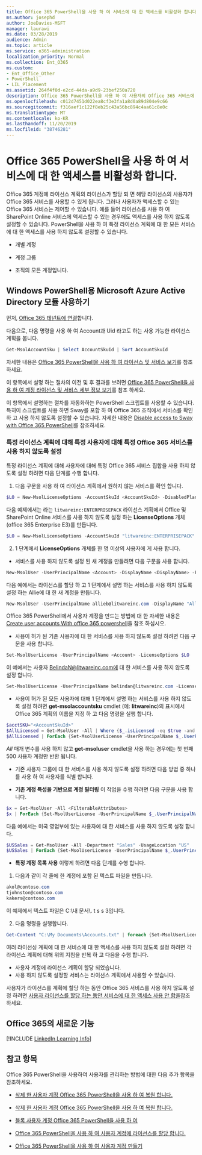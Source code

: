 ```yaml
---
title: Office 365 PowerShell을 사용 하 여 서비스에 대 한 액세스를 비활성화 합니다.
ms.author: josephd
author: JoeDavies-MSFT
manager: laurawi
ms.date: 03/28/2019
audience: Admin
ms.topic: article
ms.service: o365-administration
localization_priority: Normal
ms.collection: Ent_O365
ms.custom:
- Ent_Office_Other
- PowerShell
- LIL_Placement
ms.assetid: 264f4f0d-e2cd-44da-a9d9-23bef250a720
description: Office 365 PowerShell을 사용 하 여 사용자의 Office 365 서비스에 대 한 액세스를 사용 하지 않도록 설정 합니다.
ms.openlocfilehash: c012d7451d022ea8cf3e3fa1a8d0a89d804e9c66
ms.sourcegitcommit: f316aef1c122f8eb25c43a56bc894c4aa61c8e0c
ms.translationtype: MT
ms.contentlocale: ko-KR
ms.lasthandoff: 11/20/2019
ms.locfileid: "38746281"
---
```

# <a name="disable-access-to-services-with-office-365-powershell"></a>Office 365 PowerShell을 사용 하 여 서비스에 대 한 액세스를 비활성화 합니다.

Office 365 계정에 라이선스 계획의 라이선스가 할당 되 면 해당 라이선스의 사용자가 Office 365 서비스를 사용할 수 있게 됩니다. 그러나 사용자가 액세스할 수 있는 Office 365 서비스는 제어할 수 있습니다. 예를 들어 라이선스를 사용 하 여 SharePoint Online 서비스에 액세스할 수 있는 경우에도 액세스를 사용 하지 않도록 설정할 수 있습니다. PowerShell을 사용 하 여 특정 라이선스 계획에 대 한 모든 서비스에 대 한 액세스를 사용 하지 않도록 설정할 수 있습니다.

- 개별 계정
    
- 계정 그룹
    
- 조직의 모든 계정입니다.

## <a name="use-the-microsoft-azure-active-directory-module-for-windows-powershell"></a>Windows PowerShell용 Microsoft Azure Active Directory 모듈 사용하기

먼저, [Office 365 테넌트에 연결](connect-to-office-365-powershell.md#connect-with-the-microsoft-azure-active-directory-module-for-windows-powershell)합니다.

다음으로, 다음 명령을 사용 하 여 Account과 Uid 라고도 하는 사용 가능한 라이선스 계획을 봅니다.

```powershell
Get-MsolAccountSku | Select AccountSkuId | Sort AccountSkuId
```

자세한 내용은 [Office 365 PowerShell을 사용 하 여 라이선스 및 서비스 보기](view-licenses-and-services-with-office-365-powershell.md)를 참조 하세요.
    
이 항목에서 설명 하는 절차의 이전 및 후 결과를 보려면 [Office 365 PowerShell을 사용 하 여 계정 라이선스 및 서비스 세부 정보 보기](view-account-license-and-service-details-with-office-365-powershell.md)를 참조 하세요.
    
이 항목에서 설명하는 절차를 자동화하는 PowerShell 스크립트를 사용할 수 있습니다. 특히이 스크립트를 사용 하면 Sway를 포함 하 여 Office 365 조직에서 서비스를 확인 하 고 사용 하지 않도록 설정할 수 있습니다. 자세한 내용은 [Disable access to Sway with Office 365 PowerShell](disable-access-to-sway-with-office-365-powershell.md)를 참조하세요.
    
    
### <a name="disable-specific-office-365-services-for-specific-users-for-a-specific-licensing-plan"></a>특정 라이선스 계획에 대해 특정 사용자에 대해 특정 Office 365 서비스를 사용 하지 않도록 설정
  
특정 라이선스 계획에 대해 사용자에 대해 특정 Office 365 서비스 집합을 사용 하지 않도록 설정 하려면 다음 단계를 수행 합니다.
  
1. 다음 구문을 사용 하 여 라이선스 계획에서 원하지 않는 서비스를 확인 합니다.
    
  ```powershell
  $LO = New-MsolLicenseOptions -AccountSkuId <AccountSkuId> -DisabledPlans "<UndesirableService1>", "<UndesirableService2>"...
  ```

  다음 예제에서는 라는 `litwareinc:ENTERPRISEPACK` 라이선스 계획에서 Office 및 SharePoint Online 서비스를 사용 하지 않도록 설정 하는 **LicenseOptions** 개체 (office 365 Enterprise E3)를 만듭니다.
    
  ```powershell
  $LO = New-MsolLicenseOptions -AccountSkuId "litwareinc:ENTERPRISEPACK" -DisabledPlans "SHAREPOINTWAC", "SHAREPOINTENTERPRISE"
  ```

2. 1 단계에서 **LicenseOptions** 개체를 한 명 이상의 사용자에 게 사용 합니다.
    
  - 서비스를 사용 하지 않도록 설정 된 새 계정을 만들려면 다음 구문을 사용 합니다.
    
  ```powershell
  New-MsolUser -UserPrincipalName <Account> -DisplayName <DisplayName> -FirstName <FirstName> -LastName <LastName> -LicenseAssignment <AccountSkuId> -LicenseOptions $LO -UsageLocation <CountryCode>
  ```

  다음 예에서는 라이선스를 할당 하 고 1 단계에서 설명 하는 서비스를 사용 하지 않도록 설정 하는 Allie에 대 한 새 계정을 만듭니다.
    
  ```powershell
  New-MsolUser -UserPrincipalName allieb@litwareinc.com -DisplayName "Allie Bellew" -FirstName Allie -LastName Bellew -LicenseAssignment litwareinc:ENTERPRISEPACK -LicenseOptions $LO -UsageLocation US
  ```

  Office 365 PowerShell에서 사용자 계정을 만드는 방법에 대 한 자세한 내용은 [Create user accounts With office 365 powershell](create-user-accounts-with-office-365-powershell.md)을 참조 하십시오.
    
  - 사용이 허가 된 기존 사용자에 대 한 서비스를 사용 하지 않도록 설정 하려면 다음 구문을 사용 합니다.
    
  ```powershell
  Set-MsolUserLicense -UserPrincipalName <Account> -LicenseOptions $LO
  ```

  이 예에서는 사용자 BelindaN@litwareinc.com에 대 한 서비스를 사용 하지 않도록 설정 합니다.
    
  ```powershell
  Set-MsolUserLicense -UserPrincipalName belindan@litwareinc.com -LicenseOptions $LO
  ```

  - 사용이 허가 된 모든 사용자에 대해 1 단계에서 설명 하는 서비스를 사용 하지 않도록 설정 하려면 **get-msolaccountsku** cmdlet (예: **litwareinc**)의 표시에서 Office 365 계획의 이름을 지정 하 고 다음 명령을 실행 합니다.
    
  ```powershell
  $acctSKU="<AccountSkuId>"
  $AllLicensed = Get-MsolUser -All | Where {$_.isLicensed -eq $true -and $_.licenses[0].AccountSku.SkuPartNumber -eq ($acctSKU).Substring($acctSKU.IndexOf(":")+1, $acctSKU.Length-$acctSKU.IndexOf(":")-1)}
  $AllLicensed | ForEach {Set-MsolUserLicense -UserPrincipalName $_.UserPrincipalName -LicenseOptions $LO}
  ```

  _All_ 매개 변수를 사용 하지 않고 **get-msoluser** cmdlet을 사용 하는 경우에는 첫 번째 500 사용자 계정만 반환 됩니다.


  - 기존 사용자 그룹에 대 한 서비스를 사용 하지 않도록 설정 하려면 다음 방법 중 하나를 사용 하 여 사용자를 식별 합니다.
    
  - **기존 계정 특성을 기반으로 계정 필터링** 이 작업을 수행 하려면 다음 구문을 사용 합니다.
    
  ```powershell
  $x = Get-MsolUser -All <FilterableAttributes>
  $x | ForEach {Set-MsolUserLicense -UserPrincipalName $_.UserPrincipalName -LicenseOptions $LO}
  ```

  다음 예에서는 미국 영업부에 있는 사용자에 대 한 서비스를 사용 하지 않도록 설정 합니다.
    
  ```powershell
  $USSales = Get-MsolUser -All -Department "Sales" -UsageLocation "US"
  $USSales | ForEach {Set-MsolUserLicense -UserPrincipalName $_.UserPrincipalName -LicenseOptions $LO}
  ```

  - **특정 계정 목록 사용** 이렇게 하려면 다음 단계를 수행 합니다.
    
1. 다음과 같이 각 줄에 한 계정에 포함 된 텍스트 파일을 만듭니다.
    
  ```powershell
  akol@contoso.com
  tjohnston@contoso.com
  kakers@contoso.com
  ```

  이 예제에서 텍스트 파일은 C:\\내 문서\\. t s s 3입니다.
    
2. 다음 명령을 실행합니다.
    
  ```powershell
  Get-Content "C:\My Documents\Accounts.txt" | foreach {Set-MsolUserLicense -UserPrincipalName $_ -LicenseOptions $LO}
  ```

여러 라이선싱 계획에 대 한 서비스에 대 한 액세스를 사용 하지 않도록 설정 하려면 각 라이선스 계획에 대해 위의 지침을 반복 하 고 다음을 수행 합니다.

- 사용자 계정에 라이선스 계획이 할당 되었습니다.
- 사용 하지 않도록 설정할 서비스는 라이선스 계획에서 사용할 수 있습니다.

사용자가 라이선스를 계획에 할당 하는 동안 Office 365 서비스를 사용 하지 않도록 설정 하려면 [사용자 라이선스를 할당 하는 동안 서비스에 대 한 액세스 사용 안 함을](disable-access-to-services-while-assigning-user-licenses.md)참조 하세요.


## <a name="new-to-office-365"></a>Office 365의 새로운 기능
<a name="LinkedIn"> </a>

[!INCLUDE [LinkedIn Learning Info](../common/office/linkedin-learning-info.md)]
   
## <a name="see-also"></a>참고 항목
<a name="SeeAlso"> </a>

Office 365 PowerShell을 사용하여 사용자를 관리하는 방법에 대한 다음 추가 항목을 참조하세요.
  
- [삭제 한 사용자 계정 Office 365 PowerShell을 사용 하 여 복원 합니다.](delete-and-restore-user-accounts-with-office-365-powershell.md)
    
- [삭제 한 사용자 계정 Office 365 PowerShell을 사용 하 여 복원 합니다.](delete-and-restore-user-accounts-with-office-365-powershell.md)
    
- [블록 사용자 계정 Office 365 PowerShell을 사용 하 여](block-user-accounts-with-office-365-powershell.md)
    
- [Office 365 PowerShell을 사용 하 여 사용자 계정에 라이선스를 할당 합니다.](assign-licenses-to-user-accounts-with-office-365-powershell.md)
    
- [Office 365 PowerShell을 사용 하 여 사용자 계정 만들기](create-user-accounts-with-office-365-powershell.md)
    
